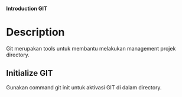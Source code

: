 **Introduction GIT**
# Description
Git merupakan tools untuk membantu melakukan management projek directory.
## Initialize GIT
Gunakan command git init untuk aktivasi GIT di dalam directory.
